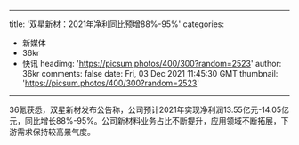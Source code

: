 
---
title: '双星新材：2021年净利同比预增88%-95%'
categories: 
 - 新媒体
 - 36kr
 - 快讯
headimg: 'https://picsum.photos/400/300?random=2523'
author: 36kr
comments: false
date: Fri, 03 Dec 2021 11:45:30 GMT
thumbnail: 'https://picsum.photos/400/300?random=2523'
---

<div>   
36氪获悉，双星新材发布公告称，公司预计2021年实现净利润13.55亿元-14.05亿元，同比增长88%-95%。公司新材料业务占比不断提升，应用领域不断拓展，下游需求保持较高景气度。  
</div>
            
